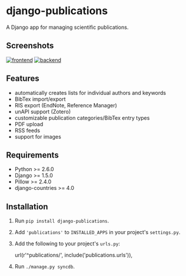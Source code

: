 django-publications
===================

A Django app for managing scientific publications.

Screenshots
-----------

[![frontend][3]][1]
[![backend][4]][2]

[1]: https://raw.githubusercontent.com/lucastheis/django-publications/media/frontend.png
[2]: https://raw.githubusercontent.com/lucastheis/django-publications/media/backend.png
[3]: https://raw.githubusercontent.com/lucastheis/django-publications/media/frontend_small.png
[4]: https://raw.githubusercontent.com/lucastheis/django-publications/media/backend_small.png

Features
--------

* automatically creates lists for individual authors and keywords
* BibTex import/export
* RIS export (EndNote, Reference Manager)
* unAPI support (Zotero)
* customizable publication categories/BibTex entry types
* PDF upload
* RSS feeds
* support for images

Requirements
------------

* Python >= 2.6.0
* Django >= 1.5.0
* Pillow >= 2.4.0
* django-countries >= 4.0

Installation
------------

1) Run `pip install django-publications`.

2) Add `'publications'` to `INSTALLED_APPS` in your project's `settings.py`.

3) Add the following to your project's `urls.py`:

	url(r'^publications/', include('publications.urls')),

4) Run `./manage.py syncdb`.
